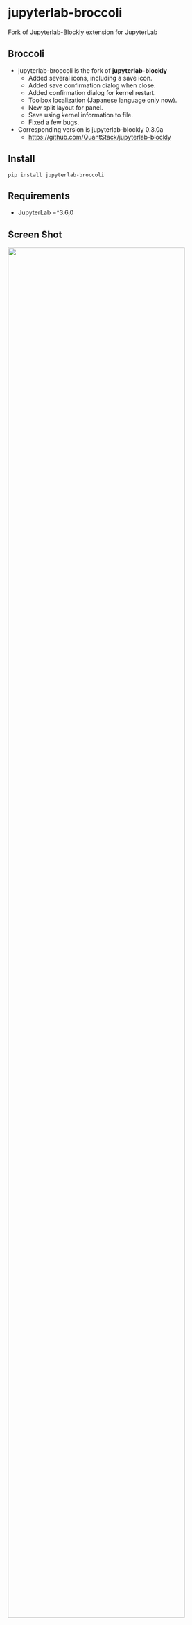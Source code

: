 # jupyterlab-broccoli
Fork of Jupyterlab-Blockly extension for JupyterLab

## Broccoli
* jupyterlab-broccoli is the fork of **jupyterlab-blockly**
  * Added several icons, including a save icon.
  * Added save confirmation dialog when close.
  * Added confirmation dialog for kernel restart.
  * Toolbox localization (Japanese language only now).
  * New split layout for panel.
  * Save using kernel information to file.
  * Fixed a few bugs.
* Corresponding version is jupyterlab-blockly 0.3.0a
  * https://github.com/QuantStack/jupyterlab-blockly
## Install
```
pip install jupyterlab-broccoli
```
## Requirements
* JupyterLab =^3.6,0

## Screen Shot
<img width="90%" src="https://user-images.githubusercontent.com/95947474/270168325-98db3301-d557-43d2-9e08-f5e17163462b.png">
<br>
<br>
<img width="90%" src="https://user-images.githubusercontent.com/95947474/270168337-edd7775e-46d5-4693-8659-6b47a581b968.png">

## Bugs
* Sometimes (for example, when reloading) the layout of the screen is corrupted, so please reload or open the file again.
* Copy to clipboard by right mouse button menu in Output View does not work either (jupyterlab-blockly bug).


## jupyterlab-blockly
- https://github.com/QuantStack/jupyterlab-blockly
